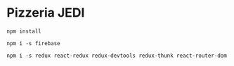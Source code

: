 # Pizzeria JEDI

```shell
npm install
```
```
npm i -s firebase

npm i -s redux react-redux redux-devtools redux-thunk react-router-dom
```